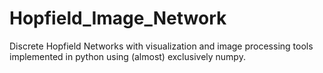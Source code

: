 # Hopfield_Image_Network
Discrete Hopfield Networks with visualization and image processing tools implemented in python using
(almost) exclusively numpy.
